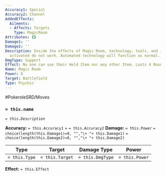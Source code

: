 ```yaml
---
Accuracy1: Special
Accuracy2: Channel
AddedEffects:
  Ailments:
  - Affects: Targets
    Type: MagicRoom
Attributes: {}
Damage1: ''
Damage2: ''
Description: Inside the effects of Magic Room, technology, tools, and items manually
  activated do not work. Automated technology will function as normal.
DmgType: Support
Effect: No one can use their Held Item nor any other Item. Lasts 4 Rounds.
Name: Magic Room
Power: 0
Target: Battlefield
Type: Psychic
---
```


#PokeroleSRD/Moves

### `= this.name` 
*`= this.Description`*

**Accuracy:** `= this.Accuracy1` + `= this.Accuracy2`
**Damage:** `= this.Power` `= choice(length(this.Damage1)=0, "","\+ "+ this.Damage1)` `= choice(length(this.Damage2)=0, "","\+ "+ this.Damage2)`

| Type          | Target          | Damage Type          | Power          |
| ------------- | --------------- | ---------------- | -------------- |
| `= this.Type` | `= this.Target` | `= this.DmgType` | `= this.Power` | 

**Effect:** `= this.Effect`